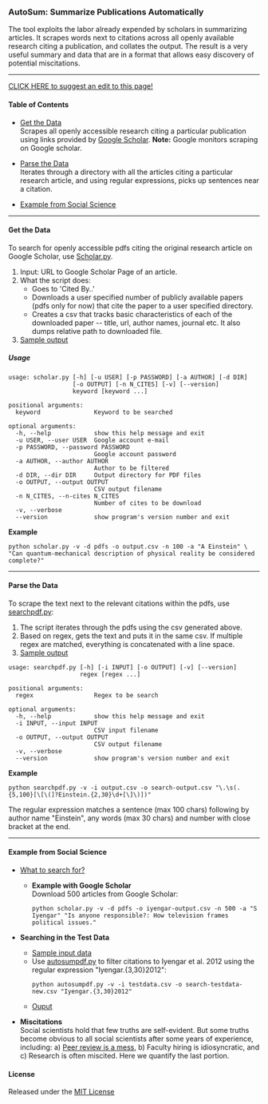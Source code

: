 ### AutoSum: Summarize Publications Automatically

The tool exploits the labor already expended by scholars in summarizing articles. It scrapes words next to citations across all openly available research citing a publication, and collates the output. The result is a very useful summary and data that are in a format that allows easy discovery of potential miscitations. 

--------------------

[CLICK HERE to suggest an edit to this page!](https://github.com/soodoku/autosum/edit/master/Readme.md)

#### Table of Contents

* [Get the Data](#get-the-data)  
  Scrapes all openly accessible research citing a particular publication using links provided by [Google Scholar](https://scholar.google.com).
  **Note:** Google monitors scraping on Google scholar. 

* [Parse the Data](#parse-the-data)  
  Iterates through a directory with all the articles citing a particular research article, and using regular expressions, picks up sentences near a citation.

* [Example from Social Science](#example-from-social-science)

-----------------------

#### Get the Data

To search for openly accessible pdfs citing the original research article on Google Scholar, use [Scholar.py](scripts/scholar.py). 

1. Input: URL to Google Scholar Page of an article.
2. What the script does:
   * Goes to 'Cited By..'
   * Downloads a user specified number of publicly available papers (pdfs only for now) that cite the paper to a user specified directory. 
   * Creates a csv that tracks basic characteristics of each of the downloaded paper -- title, url, author names, journal etc. It also dumps relative path to downloaded file.
3. [Sample output](testout/einstein_search_200.csv)

##### Usage

```
usage: scholar.py [-h] [-u USER] [-p PASSWORD] [-a AUTHOR] [-d DIR]
                  [-o OUTPUT] [-n N_CITES] [-v] [--version]
                  keyword [keyword ...]

positional arguments:
  keyword               Keyword to be searched

optional arguments:
  -h, --help            show this help message and exit
  -u USER, --user USER  Google account e-mail
  -p PASSWORD, --password PASSWORD
                        Google account password
  -a AUTHOR, --author AUTHOR
                        Author to be filtered
  -d DIR, --dir DIR     Output directory for PDF files
  -o OUTPUT, --output OUTPUT
                        CSV output filename
  -n N_CITES, --n-cites N_CITES
                        Number of cites to be download
  -v, --verbose
  --version             show program's version number and exit
```

**Example**  
```
python scholar.py -v -d pdfs -o output.csv -n 100 -a "A Einstein" \
"Can quantum-mechanical description of physical reality be considered complete?"
```

-----------------------

#### Parse the Data 

To scrape the text next to the relevant citations within the pdfs, use [searchpdf.py](scripts/searchpdf.py):

1. The script iterates through the pdfs using the csv generated above. 
2. Based on regex, gets the text and puts it in the same csv. If multiple regex are matched, everything is concatenated with a line space.
3. [Sample output](testout/einstein_cites_100.csv)

```
usage: searchpdf.py [-h] [-i INPUT] [-o OUTPUT] [-v] [--version]
                    regex [regex ...]

positional arguments:
  regex                 Regex to be search

optional arguments:
  -h, --help            show this help message and exit
  -i INPUT, --input INPUT
                        CSV input filename
  -o OUTPUT, --output OUTPUT
                        CSV output filename
  -v, --verbose
  --version             show program's version number and exit
```

**Example**  
```
python searchpdf.py -v -i output.csv -o search-output.csv "\.\s(.{5,100}[\[\(]?Einstein.{2,30}\d+[\]\)])"
```

The regular expression matches a sentence (max 100 chars) following by author name "Einstein", any words (max 30 chars) and number with close bracket at the end.

-----------------------

#### Example from Social Science

* [What to search for?](social_science_citations.md)
  * **Example with Google Scholar**  
    Download 500 articles from Google Scholar:
    ```
    python scholar.py -v -d pdfs -o iyengar-output.csv -n 500 -a "S Iyengar" "Is anyone responsible?: How television frames political issues."
    ```

* **Searching in the Test Data**
  * [Sample input data](testdat/)
  * Use [autosumpdf.py](scripts/autosumpdf.py) to filter citations to Iyengar et al. 2012 using the regular expression "Iyengar.{3,30}2012":
    ```
    python autosumpdf.py -v -i testdata.csv -o search-testdata-new.csv "Iyengar.{3,30}2012"
    ```
  * [Ouput](testout/iyengar_et_al.csv)

* **Miscitations**    
  Social scientists hold that few truths are self-evident. But some truths become obvious to all social scientists after some years of experience, including: a) [Peer review is a mess](http://gbytes.gsood.com/2015/07/24/reviewing-the-peer-review-with-reviews-as-data/), b) Faculty hiring is idiosyncratic, and c) Research is often miscited. Here we quantify the last portion.  

#### License

Released under the [MIT License](License.md)
